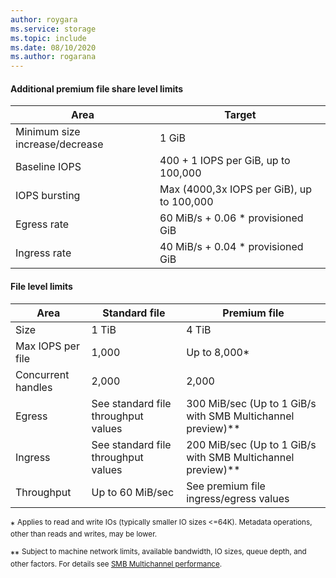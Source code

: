 ```yaml
---
author: roygara
ms.service: storage
ms.topic: include
ms.date: 08/10/2020
ms.author: rogarana
---
```

#### Additional premium file share level limits

|Area  |Target  |
|---------|---------|
|Minimum size increase/decrease    |1 GiB      |
|Baseline IOPS    |400 + 1 IOPS per GiB, up to 100,000|
|IOPS bursting    |Max (4000,3x IOPS per GiB), up to 100,000|
|Egress rate         |60 MiB/s + 0.06 * provisioned GiB        |
|Ingress rate| 40 MiB/s + 0.04 * provisioned GiB |

#### File level limits

|Area  |Standard file  |Premium file  |
|---------|---------|---------|
|Size     |1 TiB         |4 TiB         |
|Max IOPS per file      |1,000         |Up to 8,000*         |
|Concurrent handles     |2,000         |2,000         |
|Egress     |See standard file throughput values         |300 MiB/sec (Up to 1 GiB/s with SMB Multichannel preview)**         |
|Ingress     |See standard file throughput values         |200 MiB/sec (Up to 1 GiB/s with SMB Multichannel preview)**        |
|Throughput     |Up to 60 MiB/sec         |See premium file ingress/egress values         |

\* <sup> Applies to read and write IOs (typically smaller IO sizes <=64K). Metadata operations, other than reads and writes, may be lower. </sup>

\*\* <sup> Subject to machine network limits, available bandwidth, IO sizes, queue depth, and other factors. For details see [SMB Multichannel performance](../articles/storage/files/storage-files-smb-multichannel-performance.md). </sup>
